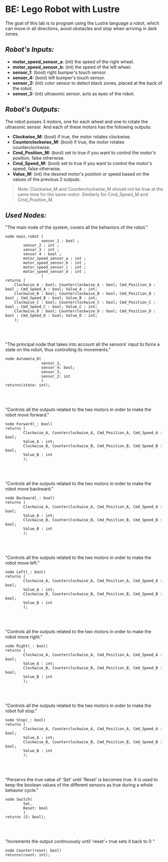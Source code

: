 # BE: Lego Robot with Lustre
The goal of this lab is to program using the Lustre language a robot, which can move in all directions, avoid obstacles and stop when arriving in dark zones.

## _Robot's Inputs:_

- **motor\_speed\_sensor\_a:** (int) the speed of the right wheel.
- **motor\_speed\_sensor\_b:** (int) the speed of the left wheel.
- **sensor\_1:** (bool) right bumper's touch sensor.
- **sensor\_4:** (bool) left bumper's touch sensor.
- **sensor\_2:** (int) color sensor to detect black zones, placed at the back of the robot.
- **sensor\_3:** (int) ultrasonic sensor, acts as eyes of the robot.

## _Robot's Outputs:_
 The robot posses 3 motors, one for each wheel and one to rotate the ultrasonic sensor. And each of these motors has the following outputs:
 - **Clockwise\_M:** (bool) if true, the motor rotates clockwise.
 - **Counterclockwise\_M:** (bool) if true, the motor rotates counterclockwise.
 - **Cmd\_Position\_M:** (bool) set to true if you want to control the motor's position, false otherwise.
 - **Cmd\_Speed\_M:** (bool) set to true if you want to control the motor's speed, false otherwise. 
 - **Value\_M:** (int) the desired motor's position or speed based on the values of the previous 2 outputs.
 
>Note: Clockwise\_M and Counterclockwise\_M should not be true at the same time for the same motor. Similarly for Cmd\_Speed\_M and Cmd\_Position\_M.

## _Used Nodes:_
"The main node of the system, covers all the behaviors of the robot."
```
node main_robot (
                sensor_1 : bool ;
		sensor_2 : int ;
		sensor_3 : int ;
		sensor_4 : bool ;
		motor_speed_sensor_a : int ;
		motor_speed_sensor_b : int ;
		motor_speed_sensor_c : int ;
		motor_speed_sensor_d : int ;
                )
returns (
	Clockwise_A : bool; Counterclockwise_A : bool; Cmd_Position_A : bool ; Cmd_Speed_A : bool; Value_A : int; 
	Clockwise_B : bool; Counterclockwise_B : bool; Cmd_Position_B : bool ; Cmd_Speed_B : bool; Value_B : int; 
	Clockwise_C : bool; Counterclockwise_C : bool; Cmd_Position_C : bool ; Cmd_Speed_C : bool; Value_C : int; 
	Clockwise_D : bool; Counterclockwise_D : bool; Cmd_Position_D : bool ; Cmd_Speed_D : bool; Value_D : int; 
	);
```
<br/><br/>

"The principal node that takes into account all the sensors' input to force a state on the robot,
thus controlling its movements."
```
node Automata_0(
                sensor_1, 
                sensor_4: bool; 
                sensor_3, 
                sensor_2: int
                )
returns(state: int);

```
<br/><br/>

"Controls all the outputs related to the two motors in order to make the robot move forward."
```
node Forward(_: bool)
returns (
        Clockwise_A, Counterclockwise_A, Cmd_Position_A, Cmd_Speed_A : bool;
        Value_A : int; 
        Clockwise_B, Counterclockwise_B, Cmd_Position_B, Cmd_Speed_B : bool; 
        Value_B : int
        );
```
<br/><br/>

"Controls all the outputs related to the two motors in order to make the robot move backward."
```
node Backward(_: bool)
returns (
        Clockwise_A, Counterclockwise_A, Cmd_Position_A, Cmd_Speed_A : bool;
        Value_A : int; 
        Clockwise_B, Counterclockwise_B, Cmd_Position_B, Cmd_Speed_B : bool; 
        Value_B : int
        );
```
<br/><br/>

"Controls all the outputs related to the two motors in order to make the robot move left."
```
node Left(_: bool)
returns (
        Clockwise_A, Counterclockwise_A, Cmd_Position_A, Cmd_Speed_A : bool;
        Value_A : int; 
        Clockwise_B, Counterclockwise_B, Cmd_Position_B, Cmd_Speed_B : bool; 
        Value_B : int
        );
```
<br/><br/>

"Controls all the outputs related to the two motors in order to make the robot move right."
```
node Right(_: bool)
returns (
        Clockwise_A, Counterclockwise_A, Cmd_Position_A, Cmd_Speed_A : bool;
        Value_A : int; 
        Clockwise_B, Counterclockwise_B, Cmd_Position_B, Cmd_Speed_B : bool; 
        Value_B : int
        );
```
<br/><br/>

"Controls all the outputs related to the two motors in order to make the robot full stop."
```
node Stop(_: bool)
returns (
        Clockwise_A, Counterclockwise_A, Cmd_Position_A, Cmd_Speed_A : bool;
        Value_A : int; 
        Clockwise_B, Counterclockwise_B, Cmd_Position_B, Cmd_Speed_B : bool; 
        Value_B : int
        );
```
<br/><br/>

"Perservs the true value of 'Set' until 'Reset' is becomes true.
It is used to keep the boolean values of the different sensors as true during a whole behavior cycle."
```
node Switch(
        Set, 
        Reset: bool
        )
returns (S: bool);
```
<br/><br/>

"Increments the output continuously until 'reset'= true sets it back to 0 "
```
node Counter(reset: bool)
returns(count: int);
```


